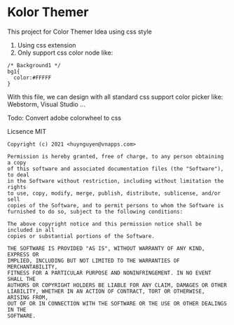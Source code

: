 # Kolor Themer


This project for Color Themer Idea using css style
1. Using css extension
2. Only support css color node like:

```  
/* Background1 */
bg1{
  color:#FFFFF
}
```

With this file, we can design with all standard css support color picker like: Webstorm, Visual Studio ... 

Todo:
Convert adobe colorwheel to css


Licsence MIT

```
Copyright (c) 2021 <huynguyen@vnapps.com>

Permission is hereby granted, free of charge, to any person obtaining a copy
of this software and associated documentation files (the "Software"), to deal
in the Software without restriction, including without limitation the rights
to use, copy, modify, merge, publish, distribute, sublicense, and/or sell
copies of the Software, and to permit persons to whom the Software is
furnished to do so, subject to the following conditions:

The above copyright notice and this permission notice shall be included in all
copies or substantial portions of the Software.

THE SOFTWARE IS PROVIDED "AS IS", WITHOUT WARRANTY OF ANY KIND, EXPRESS OR
IMPLIED, INCLUDING BUT NOT LIMITED TO THE WARRANTIES OF MERCHANTABILITY,
FITNESS FOR A PARTICULAR PURPOSE AND NONINFRINGEMENT. IN NO EVENT SHALL THE
AUTHORS OR COPYRIGHT HOLDERS BE LIABLE FOR ANY CLAIM, DAMAGES OR OTHER
LIABILITY, WHETHER IN AN ACTION OF CONTRACT, TORT OR OTHERWISE, ARISING FROM,
OUT OF OR IN CONNECTION WITH THE SOFTWARE OR THE USE OR OTHER DEALINGS IN THE
SOFTWARE.
